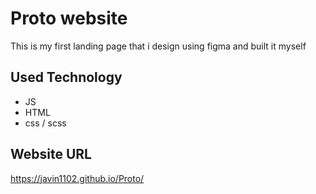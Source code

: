 # Proto website

This is my first landing page that i design using figma and built it myself

## Used Technology

- JS
- HTML
- css / scss

## Website URL
https://javin1102.github.io/Proto/
